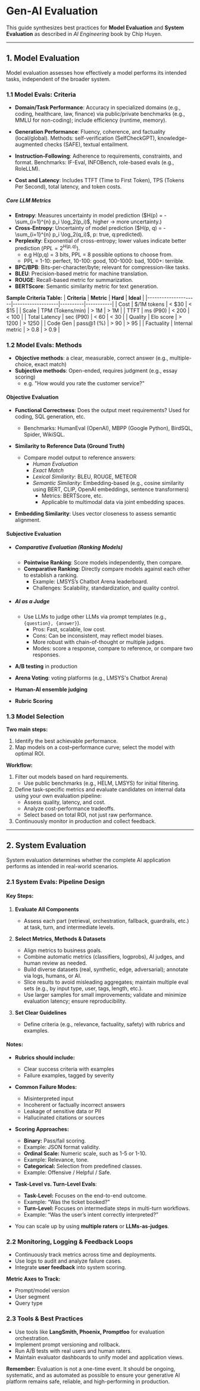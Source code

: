 # Gen-AI Evaluation

This guide synthesizes best practices for **Model Evaluation** and **System Evaluation** as described in *AI Engineering* book by Chip Huyen.

---

## 1. Model Evaluation

Model evaluation assesses how effectively a model performs its intended tasks, independent of the broader system.

### 1.1 Model Evals: Criteria

- **Domain/Task Performance**: Accuracy in specialized domains (e.g., coding, healthcare, law, finance) via public/private benchmarks (e.g., MMLU for non-coding); include efficiency (runtime, memory).

- **Generation Performance**: Fluency, coherence, and factuality (local/global). Methods: self-verification (SelfCheckGPT), knowledge-augmented checks (SAFE), textual entailment.

- **Instruction-Following**: Adherence to requirements, constraints, and format. Benchmarks: IF-Eval, INFOBench, role-based evals (e.g., RoleLLM).

- **Cost and Latency**: Includes TTFT (Time to First Token), TPS (Tokens Per Second), total latency, and token costs.

##### Core LLM Metrics

- **Entropy**: Measures uncertainty in model prediction ($H(p) = -\sum_{i=1}^{n} p_i \log_2(p_i)$, higher -> more uncertainty.)
- **Cross-Entropy**: Uncertainty of model prediction ($H(p, q) = -\sum_{i=1}^{n} p_i \log_2(q_i)$, p: true, q:predicted).
- **Perplexity**: Exponential of cross-entropy; lower values indicate better prediction ($PPL = 2^{H(p,q)}$).
    - e.g H(p,q) = 3 bits, PPL = 8 possible options to choose from.
    - PPL = 1-10: perfect, 10-100: good, 100-1000: bad, 1000+: terrible.
- **BPC/BPB**: Bits-per-character/byte; relevant for compression-like tasks.
- **BLEU**: Precision-based metric for machine translation.
- **ROUGE**: Recall-based metric for summarization.
- **BERTScore**: Semantic similarity metric for text generation.


**Sample Criteria Table:**
| **Criteria**        | **Metric**        | **Hard** | **Ideal** |
|---------------------|-------------------|----------|-----------|
| Cost                | $/1M tokens       | < $30    | < $15     |
| Scale               | TPM (Tokens/min)  | > 1M     | > 1M      |
| TTFT                | ms (P90)          | < 200    | < 100     |
| Total Latency       | sec (P90)         | < 60     | < 30      |
| Quality             | Elo score         | > 1200   | > 1250    |
| Code Gen            | pass@1 (%)        | > 90     | > 95      |
| Factuality          | Internal metric   | > 0.8    | > 0.9     |


### 1.2 Model Evals: Methods

- **Objective methods**: a clear, measurable, correct answer (e.g., multiple-choice, exact match)
- **Subjective methods**: Open-ended, requires judgment (e.g., essay scoring)
    - e.g. "How would you rate the customer service?"

#### Objective Evaluation

- **Functional Correctness**: Does the output meet requirements? Used for coding, SQL generation, etc.
    - Benchmarks: HumanEval (OpenAI), MBPP (Google Python), BirdSQL, Spider, WikiSQL.

- **Similarity to Reference Data (Ground Truth)**
    - Compare model output to reference answers:
        - *Human Evaluation*
        - *Exact Match*
        - *Lexical Similarity*: BLEU, ROUGE, METEOR
        - *Semantic Similarity*: Embedding-based (e.g., cosine similarity using BERT, CLIP, OpenAI embeddings, sentence transformers)
            - Metrics: BERTScore, etc.
            - Applicable to multimodal data via joint embedding spaces.

- **Embedding Similarity**: Uses vector closeness to assess semantic alignment.

#### Subjective Evaluation

- ##### Comparative Evaluation (Ranking Models)

    - **Pointwise Ranking**: Score models independently, then compare.
    - **Comparative Ranking**: Directly compare models against each other to establish a ranking.
        - Example: LMSYS’s Chatbot Arena leaderboard.
        - Challenges: Scalability, standardization, and quality control.
- ##### AI as a Judge

    - Use LLMs to judge other LLMs via prompt templates (e.g., `{question}, {answer}`).
        - Pros: Fast, scalable, low cost.
        - Cons: Can be inconsistent, may reflect model biases.
        - More robust with chain-of-thought or multiple judges.
        - Modes: score a response, compare to reference, or compare two responses.



- **A/B testing** in production
- **Arena Voting**: voting platforms (e.g., LMSYS's Chatbot Arena)
- **Human-AI ensemble judging**
- **Rubric Scoring**



### 1.3 Model Selection

**Two main steps:**
1. Identify the best achievable performance.
2. Map models on a cost–performance curve; select the model with optimal ROI.

**Workflow:**
1. Filter out models based on hard requirements.
    - Use public benchmarks (e.g., HELM, LMSYS) for initial filtering.
2. Define task-specific metrics and evaluate candidates on internal data using your own evaluation pipeline:
    - Assess quality, latency, and cost.
    - Analyze cost-performance tradeoffs.
    - Select based on total ROI, not just raw performance.
3. Continuously monitor in production and collect feedback.

---

## 2. System Evaluation

System evaluation determines whether the complete AI application performs as intended in real-world scenarios.

### 2.1 System Evals: Pipeline Design

#### Key Steps:
1. **Evaluate All Components**
    - Assess each part (retrieval, orchestration, fallback, guardrails, etc.) at task, turn, and intermediate levels.

2. **Select Metrics, Methods & Datasets**
    - Align metrics to business goals.
    - Combine automatic metrics (classifiers, logprobs), AI judges, and human review as needed.
    - Build diverse datasets (real, synthetic, edge, adversarial); annotate via logs, humans, or AI.
    - Slice results to avoid misleading aggregates; maintain multiple eval sets (e.g., by input type, user, tags, length, etc.).
    - Use larger samples for small improvements; validate and minimize evaluation latency; ensure reproducibility.

3. **Set Clear Guidelines**
    - Define criteria (e.g., relevance, factuality, safety) with rubrics and examples. 
   
#### Notes:
- **Rubrics should include:**
    - Clear success criteria with examples
    - Failure examples, tagged by severity

- **Common Failure Modes:**
    - Misinterpreted input
    - Incoherent or factually incorrect answers
    - Leakage of sensitive data or PII
    - Hallucinated citations or sources

- **Scoring Approaches:**
    - **Binary:** Pass/fail scoring.  
    - Example: JSON format validity.
    - **Ordinal Scale:** Numeric scale, such as 1-5 or 1-10.  
    - Example: Relevance, tone.
    - **Categorical:** Selection from predefined classes.  
    - Example: Offensive / Helpful / Safe.

- **Task-Level vs. Turn-Level Evals**:

    - **Task-Level:** Focuses on the end-to-end outcome.  
    - Example: “Was the ticket booked?”
    - **Turn-Level:** Focuses on intermediate steps in multi-turn workflows.  
    - Example: “Was the user’s intent correctly interpreted?”







- You can scale up by using **multiple raters** or **LLMs-as-judges**.

### 2.2 Monitoring, Logging & Feedback Loops

- Continuously track metrics across time and deployments.
- Use logs to audit and analyze failure cases.
- Integrate **user feedback** into system scoring.

**Metric Axes to Track:**
- Prompt/model version
- User segment
- Query type


### 2.3 Tools & Best Practices

- Use tools like **LangSmith, Phoenix, Promptfoo** for evaluation orchestration.
- Implement prompt versioning and rollback.
- Run A/B tests with real users and human raters.
- Maintain evaluator dashboards to unify model and application views.

**Remember:** Evaluation is not a one-time event. It should be ongoing, systematic, and as automated as possible to ensure your generative AI platform remains safe, reliable, and high-performing in production.

